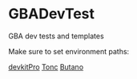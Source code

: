 # GBADevTest

GBA dev tests and templates

Make sure to set environment paths:

[devkitPro](https://devkitpro.org/wiki/Getting_Started)
[Tonc](https://www.coranac.com/projects/#tonc)
[Butano](https://github.com/GValiente/butano)
